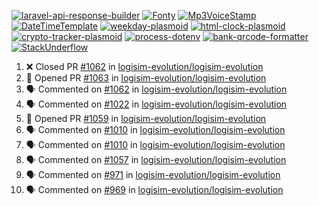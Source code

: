 [![laravel-api-response-builder](https://github-readme-stats.vercel.app/api/pin/?username=MarcinOrlowski&repo=laravel-api-response-builder&theme=default&hide_border=true&title_color=87c9c3&text_color=62696d&icon_color=636a6d&bg_color=30393e)](https://github.com/MarcinOrlowski/laravel-api-response-builder)
[![Fonty](https://github-readme-stats.vercel.app/api/pin/?username=MarcinOrlowski&repo=Fonty&theme=default&hide_border=true&title_color=87c9c3&text_color=62696d&icon_color=636a6d&bg_color=30393e)](https://github.com/MarcinOrlowski/Fonty)
[![Mp3VoiceStamp](https://github-readme-stats.vercel.app/api/pin/?username=MarcinOrlowski&repo=Mp3VoiceStamp&theme=default&hide_border=true&title_color=87c9c3&text_color=62696d&icon_color=636a6d&bg_color=30393e)](https://github.com/MarcinOrlowski/Mp3VoiceStamp)
[![DateTimeTemplate](https://github-readme-stats.vercel.app/api/pin/?username=MarcinOrlowski&repo=DateTimeTemplate&theme=default&hide_border=true&title_color=87c9c3&text_color=62696d&icon_color=636a6d&bg_color=30393e)](https://github.com/MarcinOrlowski/DateTimeTemplate)
[![weekday-plasmoid](https://github-readme-stats.vercel.app/api/pin/?username=MarcinOrlowski&repo=weekday-plasmoid&theme=default&hide_border=true&title_color=87c9c3&text_color=62696d&icon_color=636a6d&bg_color=30393e)](https://github.com/MarcinOrlowski/weekday-plasmoid)
[![html-clock-plasmoid](https://github-readme-stats.vercel.app/api/pin/?username=MarcinOrlowski&repo=html-clock-plasmoid&theme=default&hide_border=true&title_color=87c9c3&text_color=62696d&icon_color=636a6d&bg_color=30393e)](https://github.com/MarcinOrlowski/html-clock-plasmoid)
[![crypto-tracker-plasmoid](https://github-readme-stats.vercel.app/api/pin/?username=MarcinOrlowski&repo=crypto-tracker-plasmoid&theme=default&hide_border=true&title_color=87c9c3&text_color=62696d&icon_color=636a6d&bg_color=30393e)](https://github.com/MarcinOrlowski/crypto-tracker-plasmoid)
[![process-dotenv](https://github-readme-stats.vercel.app/api/pin/?username=MarcinOrlowski&repo=process-dotenv&theme=default&hide_border=true&title_color=87c9c3&text_color=62696d&icon_color=636a6d&bg_color=30393e)](https://github.com/MarcinOrlowski/process-dotenv)
[![bank-qrcode-formatter](https://github-readme-stats.vercel.app/api/pin/?username=MarcinOrlowski&repo=bank-qrcode-formatter&theme=default&hide_border=true&title_color=87c9c3&text_color=62696d&icon_color=636a6d&bg_color=30393e)](https://github.com/MarcinOrlowski/bank-qrcode-formatter)
[![StackUnderflow](https://github-readme-stats.vercel.app/api/pin/?username=MarcinOrlowski&repo=StackUnderflow&theme=default&hide_border=true&title_color=87c9c3&text_color=62696d&icon_color=636a6d&bg_color=30393e)](https://github.com/MarcinOrlowski/StackUnderflow)

<!--START_SECTION:activity-->
1. ❌ Closed PR [#1062](https://github.com/logisim-evolution/logisim-evolution/pull/1062) in [logisim-evolution/logisim-evolution](https://github.com/logisim-evolution/logisim-evolution)
2. 💪 Opened PR [#1063](https://github.com/logisim-evolution/logisim-evolution/pull/1063) in [logisim-evolution/logisim-evolution](https://github.com/logisim-evolution/logisim-evolution)
3. 🗣 Commented on [#1062](https://github.com/logisim-evolution/logisim-evolution/issues/1062) in [logisim-evolution/logisim-evolution](https://github.com/logisim-evolution/logisim-evolution)
4. 🗣 Commented on [#1022](https://github.com/logisim-evolution/logisim-evolution/issues/1022) in [logisim-evolution/logisim-evolution](https://github.com/logisim-evolution/logisim-evolution)
5. 💪 Opened PR [#1059](https://github.com/logisim-evolution/logisim-evolution/pull/1059) in [logisim-evolution/logisim-evolution](https://github.com/logisim-evolution/logisim-evolution)
6. 🗣 Commented on [#1010](https://github.com/logisim-evolution/logisim-evolution/issues/1010) in [logisim-evolution/logisim-evolution](https://github.com/logisim-evolution/logisim-evolution)
7. 🗣 Commented on [#1010](https://github.com/logisim-evolution/logisim-evolution/issues/1010) in [logisim-evolution/logisim-evolution](https://github.com/logisim-evolution/logisim-evolution)
8. 🗣 Commented on [#1057](https://github.com/logisim-evolution/logisim-evolution/issues/1057) in [logisim-evolution/logisim-evolution](https://github.com/logisim-evolution/logisim-evolution)
9. 🗣 Commented on [#971](https://github.com/logisim-evolution/logisim-evolution/issues/971) in [logisim-evolution/logisim-evolution](https://github.com/logisim-evolution/logisim-evolution)
10. 🗣 Commented on [#969](https://github.com/logisim-evolution/logisim-evolution/issues/969) in [logisim-evolution/logisim-evolution](https://github.com/logisim-evolution/logisim-evolution)
<!--END_SECTION:activity-->
